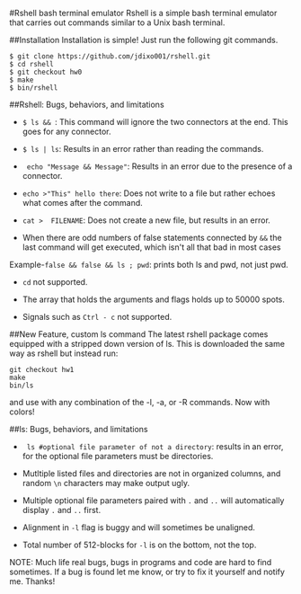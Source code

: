 #Rshell bash terminal emulator
Rshell is a simple bash terminal emulator that carries out commands similar to a Unix bash terminal.


##Installation
Installation is simple! Just run the following git commands.
```
$ git clone https://github.com/jdixo001/rshell.git
$ cd rshell
$ git checkout hw0
$ make
$ bin/rshell
```
##Rshell: Bugs, behaviors, and limitations

* ``$ ls && ``:  This command will ignore the two connectors at the end. This goes for any connector.

* ``$ ls | ls``:  Results in an error rather than reading the commands.

* `` echo "Message && Message"``:  Results in an error due to the presence of a connector.

* ``echo >"This" hello there``:  Does not write to a file but rather echoes what comes after the command.

* ``cat >  FILENAME``:  Does not create a new file, but results in an error.

* When there are odd numbers of false statements connected by ``&&`` the last command will get executed, which isn't all that bad in most cases

Example-``false && false && ls ; pwd``: prints both ls and pwd, not just pwd.

* ``cd`` not supported.

* The array that holds the arguments and flags holds up to 50000 spots.

* Signals such as ``Ctrl - c`` not supported.

##New Feature, custom ls command
The latest rshell package comes equipped with a stripped down version of ls. This is downloaded the same way as rshell but instead run:

```
git checkout hw1
make
bin/ls
```
and use with any combination of the -l, -a, or -R commands. Now with colors!

##ls: Bugs, behaviors, and limitations
* `` ls #optional file parameter of not a directory``: results in an error, for the optional file parameters must be directories.

* Mutltiple listed files and directories are not in organized columns, and random ``\n`` characters may make output ugly.

* Multiple optional file parameters paired with ``.`` and ``..`` will automatically display ``.`` and ``..`` first.

* Alignment in ``-l`` flag is buggy and will sometimes be unaligned.

* Total number of 512-blocks for ``-l`` is on the bottom, not the top.

NOTE: Much life real bugs, bugs in programs and code are hard to find sometimes. If a bug is found let me know, or try to fix it yourself and notify me. Thanks!
